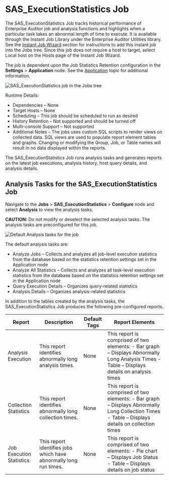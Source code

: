 # SAS_ExecutionStatistics Job

The SAS_ExecutionStatistics Job tracks historical performance of Enterprise Auditor job and analysis
functions and highlights when a particular task takes an abnormal length of time to execute. It is
available through the Instant Job Library under the Enterprise Auditor Utilities library. See the
[Instant Job Wizard](/docs/accessanalyzer/11.6/admin/jobs/instantjobs/overview.md)
section for instructions to add this instant job into the Jobs tree. Since this job does not require
a host to target, select Local host on the Hosts page of the Instant Job Wizard.

The job is dependent upon the Job Statistics Retention configuration in the **Settings** >
**Application** node. See the
[Application](/docs/accessanalyzer/11.6/admin/settings/application/overview.md)
topic for additional information.

![SAS_ExecutionStatistics job in the Jobs tree](/img/versioned_docs/accessanalyzer_11.6/accessanalyzer/admin/hostmanagement/jobstree.webp)

Runtime Details:

- Dependencies – None
- Target Hosts – None
- Scheduling – This job should be scheduled to run as desired
- History Retention – Not supported and should be turned off
- Multi-console Support – Not supported
- Additional Notes – The jobs uses custom SQL scripts to render views on collected data. SQL views
  are used to populate report element tables and graphs. Changing or modifying the Group, Job, or
  Table names will result in no data displayed within the reports.

The SAS_ExecutionStatistics Job runs analysis tasks and generates reports on the latest job
executions, analysis history, host query details, and analysis details.

## Analysis Tasks for the SAS_ExecutionStatistics Job

Navigate to the **Jobs** > **SAS_ExecutionStatistics** > **Configure** node and select **Analysis**
to view the analysis tasks.

**CAUTION:** Do not modify or deselect the selected analysis tasks. The analysis tasks are
preconfigured for this job.

![Default Analysis tasks for the job](/img/versioned_docs/accessanalyzer_11.6/accessanalyzer/admin/jobs/instantjobs/analysistasks.webp)

The default analysis tasks are:

- Analyze Jobs – Collects and analyzes all job-level execution statistics from the database based on
  the statistics retention settings set in the Application node
- Analyze All Statistics – Collects and analyzes all task-level execution statistics from the
  database based on the statistics retention settings set in the Application node
- Query Execution Details – Organizes query-related statistics
- Analysis Details – Organizes analysis-related statistics

In addition to the tables created by the analysis tasks, the SAS_ExecutionStatistics Job produces
the following pre-configured reports.

| Report                   | Description                                                       | Default Tags | Report Elements                                                                                                                                  |
| ------------------------ | ----------------------------------------------------------------- | ------------ | ------------------------------------------------------------------------------------------------------------------------------------------------ |
| Analysis Execution       | This report identifies abnormally long analysis times.            | None         | This report is comprised of two elements: - Bar graph – Displays Abnormally Long Analysis Times - Table – Displays details on analysis times     |
| Collection Statistics    | This report identifies abnormally long collection times.          | None         | This report is comprised of two elements: - Bar graph – Displays Abnormally Long Collection Times - Table – Displays details on collection times |
| Job Execution Statistics | This report identifies jobs which have abnormally long run times. | None         | This report is comprised of two elements: - Pie chart – Displays Job Status - Table – Displays details on job status                             |
